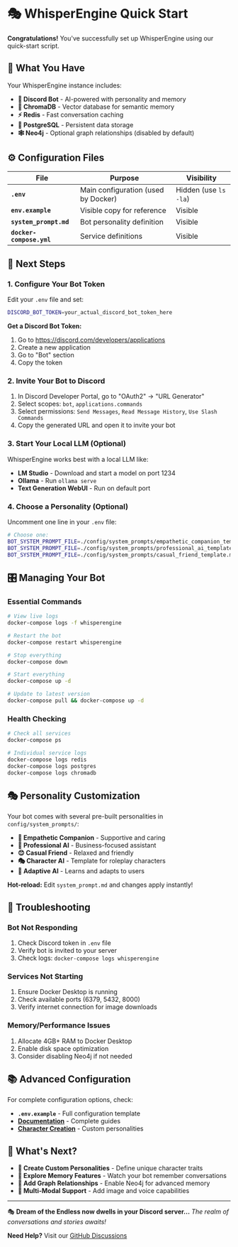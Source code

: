 # 🎭 WhisperEngine Quick Start

**Congratulations!** You've successfully set up WhisperEngine using our quick-start script.

## 🚀 What You Have

Your WhisperEngine instance includes:

- **🤖 Discord Bot** - AI-powered with personality and memory
- **🧠 ChromaDB** - Vector database for semantic memory
- **⚡ Redis** - Fast conversation caching
- **🐘 PostgreSQL** - Persistent data storage
- **🕸️ Neo4j** - Optional graph relationships (disabled by default)

## ⚙️ Configuration Files

| File | Purpose | Visibility |
|------|---------|------------|
| **`.env`** | Main configuration (used by Docker) | Hidden (use `ls -la`) |
| **`env.example`** | Visible copy for reference | Visible |
| **`system_prompt.md`** | Bot personality definition | Visible |
| **`docker-compose.yml`** | Service definitions | Visible |

## 🎯 Next Steps

### 1. Configure Your Bot Token
Edit your `.env` file and set:
```bash
DISCORD_BOT_TOKEN=your_actual_discord_bot_token_here
```

**Get a Discord Bot Token:**
1. Go to https://discord.com/developers/applications
2. Create a new application
3. Go to "Bot" section
4. Copy the token

### 2. Invite Your Bot to Discord
1. In Discord Developer Portal, go to "OAuth2" → "URL Generator"
2. Select scopes: `bot`, `applications.commands`
3. Select permissions: `Send Messages`, `Read Message History`, `Use Slash Commands`
4. Copy the generated URL and open it to invite your bot

### 3. Start Your Local LLM (Optional)
WhisperEngine works best with a local LLM like:
- **LM Studio** - Download and start a model on port 1234
- **Ollama** - Run `ollama serve` 
- **Text Generation WebUI** - Run on default port

### 4. Choose a Personality (Optional)
Uncomment one line in your `.env` file:
```bash
# Choose one:
BOT_SYSTEM_PROMPT_FILE=./config/system_prompts/empathetic_companion_template.md    # 💝 Supportive friend
BOT_SYSTEM_PROMPT_FILE=./config/system_prompts/professional_ai_template.md        # 👔 Business assistant
BOT_SYSTEM_PROMPT_FILE=./config/system_prompts/casual_friend_template.md          # 😊 Casual chat buddy
```

## 🎛️ Managing Your Bot

### Essential Commands
```bash
# View live logs
docker-compose logs -f whisperengine

# Restart the bot
docker-compose restart whisperengine

# Stop everything
docker-compose down

# Start everything
docker-compose up -d

# Update to latest version
docker-compose pull && docker-compose up -d
```

### Health Checking
```bash
# Check all services
docker-compose ps

# Individual service logs
docker-compose logs redis
docker-compose logs postgres
docker-compose logs chromadb
```

## 🎭 Personality Customization

Your bot comes with several pre-built personalities in `config/system_prompts/`:

- **💝 Empathetic Companion** - Supportive and caring
- **👔 Professional AI** - Business-focused assistant  
- **😊 Casual Friend** - Relaxed and friendly
- **🎭 Character AI** - Template for roleplay characters
- **🧠 Adaptive AI** - Learns and adapts to users

**Hot-reload:** Edit `system_prompt.md` and changes apply instantly!

## 🔧 Troubleshooting

### Bot Not Responding
1. Check Discord token in `.env` file
2. Verify bot is invited to your server
3. Check logs: `docker-compose logs whisperengine`

### Services Not Starting
1. Ensure Docker Desktop is running
2. Check available ports (6379, 5432, 8000)
3. Verify internet connection for image downloads

### Memory/Performance Issues
1. Allocate 4GB+ RAM to Docker Desktop
2. Enable disk space optimization
3. Consider disabling Neo4j if not needed

## 📚 Advanced Configuration

For complete configuration options, check:
- **`.env.example`** - Full configuration template
- **[Documentation](https://github.com/WhisperEngine-AI/whisperengine/wiki)** - Complete guides
- **[Character Creation](../../docs/character/character_prompt_guide.md)** - Custom personalities

## 🌟 What's Next?

- **🎨 Create Custom Personalities** - Define unique character traits
- **🧠 Explore Memory Features** - Watch your bot remember conversations
- **🔗 Add Graph Relationships** - Enable Neo4j for advanced memory
- **📱 Multi-Modal Support** - Add image and voice capabilities

---

🎭 **Dream of the Endless now dwells in your Discord server...**
*The realm of conversations and stories awaits!*

**Need Help?** Visit our [GitHub Discussions](https://github.com/WhisperEngine-AI/whisperengine/discussions)